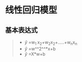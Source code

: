 # 线性回归模型
## 基本表达式
> - $\widehat{y}$ =w<sub>1 </sub>x<sub>2</sub>+w<sub>2</sub>x<sub>2</sub>+.....+w<sub>n</sub>x<sub>n</sub>
> - $\widehat{y}$ =w^^2^^*x+b
> - $\widehat{y}$ =X*w+b 
